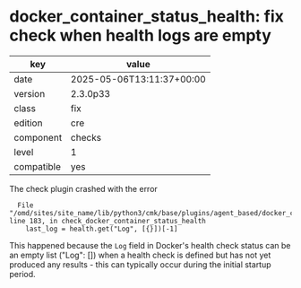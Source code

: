 [//]: # (werk v2)
# docker_container_status_health: fix check when health logs are empty

key        | value
---------- | ---
date       | 2025-05-06T13:11:37+00:00
version    | 2.3.0p33
class      | fix
edition    | cre
component  | checks
level      | 1
compatible | yes

The check plugin crashed with the error

```
  File "/omd/sites/site_name/lib/python3/cmk/base/plugins/agent_based/docker_container_status.py", line 183, in check_docker_container_status_health
    last_log = health.get("Log", [{}])[-1]
```

This happened because the `Log` field in Docker's health check status can be an empty list ("Log": [])
when a health check is defined but has not yet produced any results -
 this can typically occur during the initial startup period.
